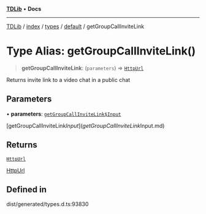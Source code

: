 [**TDLib**](../../../../../../README.md) • **Docs**

***

[TDLib](../../../../../../modules.md) / [index](../../../../../README.md) / [types](../../../README.md) / [default](../README.md) / getGroupCallInviteLink

# Type Alias: getGroupCallInviteLink()

> **getGroupCallInviteLink**: (`parameters`) => [`HttpUrl`](HttpUrl-1.md)

Returns invite link to a video chat in a public chat

## Parameters

• **parameters**: [`getGroupCallInviteLink$Input`](getGroupCallInviteLink$Input.md)

[getGroupCallInviteLink$Input](getGroupCallInviteLink$Input.md)

## Returns

[`HttpUrl`](HttpUrl-1.md)

[HttpUrl](HttpUrl-1.md)

## Defined in

dist/generated/types.d.ts:93830
